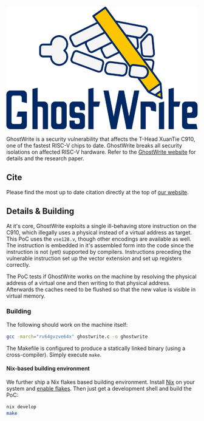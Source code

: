 ![Logo of GhostWrite](ghostwrite.svg)

GhostWrite is a security vulnerability that affects the T-Head XuanTie C910, one of the fastest RISC-V chips to date.
GhostWrite breaks all security isolations on affected RISC-V hardware.
Refer to the [GhostWrite website](https://ghostwriteattack.com) for details and the research paper.

## Cite

Please find the most up to date citation directly at the top of [our website](https://ghostwriteattack.com).

## Details & Building

At it's core, GhostWrite exploits a single ill-behaving store instruction on the C910, which illegally uses a physical instead of a virtual address as target.
This PoC uses the `vse128.v`, though other encodings are available as well.
The instruction is embedded in it's assembled form into the code since the instruction is not (yet) supported by compilers.
Instructions preceding the vulnerable instruction set up the vector extension and set up registers correctly.

The PoC tests if GhostWrite works on the machine by resolving the physical address of a virtual one and then writing to that physical address.
Afterwards the caches need to be flushed so that the new value is visible in virtual memory.

### Building

The following should work on the machine itself:
``` sh
gcc -march="rv64gvzve64x" ghostwrite.c -o ghostwrite
```

The Makefile is configured to produce a statically linked binary (using a cross-compiler).
Simply execute `make`.

#### Nix-based building environment

We further ship a Nix flakes based building environment.
Install [Nix](https://nixos.org/download/) on your system and [enable flakes](https://nixos.wiki/wiki/Flakes).
Then just get a development shell and build the PoC:

``` sh
nix develop
make
```
